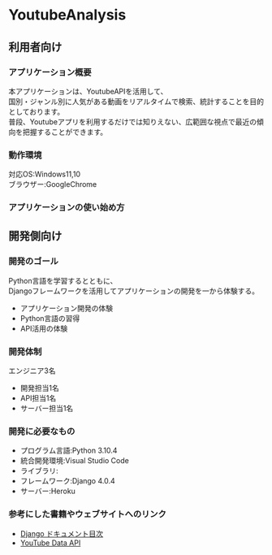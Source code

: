 # YoutubeAnalysis
## 利用者向け
### アプリケーション概要
本アプリケーションは、YoutubeAPIを活用して、<br>
国別・ジャンル別に人気がある動画をリアルタイムで検索、統計することを目的としております。<br>
普段、Youtubeアプリを利用するだけでは知りえない、広範囲な視点で最近の傾向を把握することができます。

### 動作環境
対応OS:Windows11,10<br>
ブラウザー:GoogleChrome

### アプリケーションの使い始め方


## 開発側向け
### 開発のゴール
Python言語を学習するとともに、<br>
Djangoフレームワークを活用してアプリケーションの開発を一から体験する。
- アプリケーション開発の体験
- Python言語の習得
- API活用の体験

### 開発体制
エンジニア3名<br>
  - 開発担当1名<br>
  - API担当1名<br>
  - サーバー担当1名<br>

### 開発に必要なもの
  - プログラム言語:Python 3.10.4
  - 統合開発環境:Visual Studio Code
  - ライブラリ:
  - フレームワーク:Django 4.0.4
  - サーバー:Heroku

### 参考にした書籍やウェブサイトへのリンク
  - [Django ドキュメント目次](https://docs.djangoproject.com/ja/4.0/contents/)
  - [YouTube Data API](https://developers.google.com/youtube/v3)
